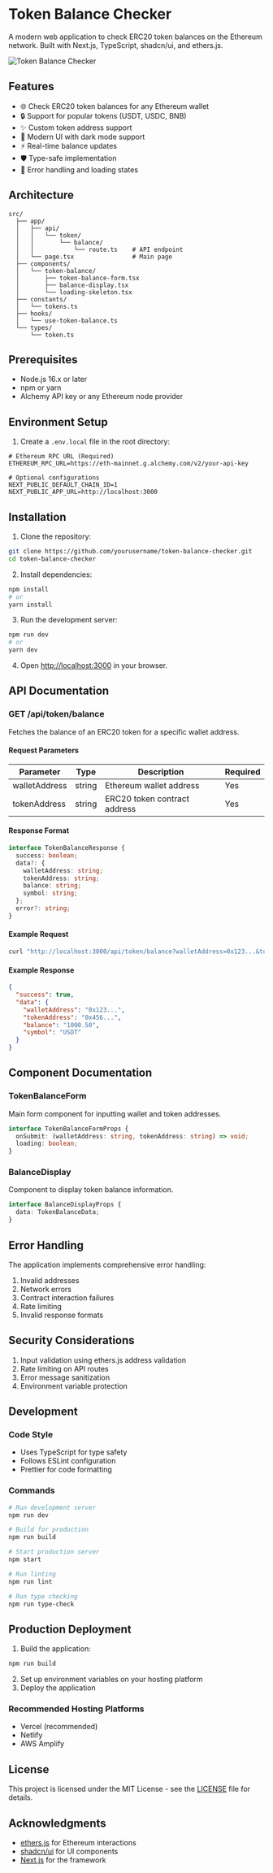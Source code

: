 # Token Balance Checker

A modern web application to check ERC20 token balances on the Ethereum network. Built with Next.js, TypeScript, shadcn/ui, and ethers.js.

![Token Balance Checker](https://screenshot-url.png)

## Features

- 🌐 Check ERC20 token balances for any Ethereum wallet
- 🔒 Support for popular tokens (USDT, USDC, BNB)
- ✨ Custom token address support
- 🎨 Modern UI with dark mode support
- ⚡ Real-time balance updates
- 🛡️ Type-safe implementation
- 🎯 Error handling and loading states

## Architecture

```
src/
  ├── app/
  │   ├── api/
  │   │   └── token/
  │   │       └── balance/
  │   │           └── route.ts    # API endpoint
  │   └── page.tsx                # Main page
  ├── components/
  │   └── token-balance/
  │       ├── token-balance-form.tsx
  │       ├── balance-display.tsx
  │       └── loading-skeleton.tsx
  ├── constants/
  │   └── tokens.ts
  ├── hooks/
  │   └── use-token-balance.ts
  └── types/
      └── token.ts
```

## Prerequisites

- Node.js 16.x or later
- npm or yarn
- Alchemy API key or any Ethereum node provider

## Environment Setup

1. Create a `.env.local` file in the root directory:

```env
# Ethereum RPC URL (Required)
ETHEREUM_RPC_URL=https://eth-mainnet.g.alchemy.com/v2/your-api-key

# Optional configurations
NEXT_PUBLIC_DEFAULT_CHAIN_ID=1
NEXT_PUBLIC_APP_URL=http://localhost:3000
```

## Installation

1. Clone the repository:
```bash
git clone https://github.com/yourusername/token-balance-checker.git
cd token-balance-checker
```

2. Install dependencies:
```bash
npm install
# or
yarn install
```

3. Run the development server:
```bash
npm run dev
# or
yarn dev
```

4. Open [http://localhost:3000](http://localhost:3000) in your browser.

## API Documentation

### GET /api/token/balance

Fetches the balance of an ERC20 token for a specific wallet address.

#### Request Parameters

| Parameter      | Type   | Description                    | Required |
|---------------|--------|--------------------------------|----------|
| walletAddress | string | Ethereum wallet address        | Yes      |
| tokenAddress  | string | ERC20 token contract address   | Yes      |

#### Response Format

```typescript
interface TokenBalanceResponse {
  success: boolean;
  data?: {
    walletAddress: string;
    tokenAddress: string;
    balance: string;
    symbol: string;
  };
  error?: string;
}
```

#### Example Request

```bash
curl "http://localhost:3000/api/token/balance?walletAddress=0x123...&tokenAddress=0x456..."
```

#### Example Response

```json
{
  "success": true,
  "data": {
    "walletAddress": "0x123...",
    "tokenAddress": "0x456...",
    "balance": "1000.50",
    "symbol": "USDT"
  }
}
```

## Component Documentation

### TokenBalanceForm

Main form component for inputting wallet and token addresses.

```typescript
interface TokenBalanceFormProps {
  onSubmit: (walletAddress: string, tokenAddress: string) => void;
  loading: boolean;
}
```

### BalanceDisplay

Component to display token balance information.

```typescript
interface BalanceDisplayProps {
  data: TokenBalanceData;
}
```

## Error Handling

The application implements comprehensive error handling:

1. Invalid addresses
2. Network errors
3. Contract interaction failures
4. Rate limiting
5. Invalid response formats

## Security Considerations

1. Input validation using ethers.js address validation
2. Rate limiting on API routes
3. Error message sanitization
4. Environment variable protection

## Development

### Code Style

- Uses TypeScript for type safety
- Follows ESLint configuration
- Prettier for code formatting

### Commands

```bash
# Run development server
npm run dev

# Build for production
npm run build

# Start production server
npm start

# Run linting
npm run lint

# Run type checking
npm run type-check
```

## Production Deployment

1. Build the application:
```bash
npm run build
```

2. Set up environment variables on your hosting platform
3. Deploy the application

### Recommended Hosting Platforms

- Vercel (recommended)
- Netlify
- AWS Amplify

## License

This project is licensed under the MIT License - see the [LICENSE](LICENSE) file for details.

## Acknowledgments

- [ethers.js](https://docs.ethers.org/v5/) for Ethereum interactions
- [shadcn/ui](https://ui.shadcn.com/) for UI components
- [Next.js](https://nextjs.org/) for the framework